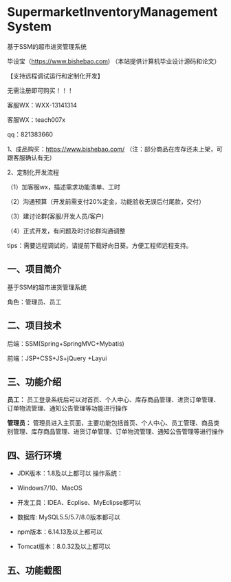 # SupermarketInventoryManagementSystem
 基于SSM的超市进货管理系统

毕设宝（https://www.bishebao.com) （本站提供计算机毕业设计源码和论文）

【支持远程调试运行和定制化开发】

无需注册即可购买！！！

客服WX：WXX-13141314

客服WX：teach007x

qq：821383660


1、成品购买：https://www.bishebao.com/ （注：部分商品在库存还未上架，可跟客服确认有无）

2、定制化开发流程

（1）加客服wx，描述需求功能清单、工时

（2）沟通预算（开发前需支付20%定金，功能验收无误后付尾款，交付）

（3）建讨论群(客服/开发人员/客户)

（4）正式开发，有问题及时讨论群沟通调整

tips：需要远程调试的，请提前下载好向日葵。方便工程师远程支持。

<h2>一、项目简介</h2>
基于SSM的超市进货管理系统

角色：管理员、员工
<h2>二、项目技术</h2>
<p class="md-end-block md-p"><span class="md-plain">后端：SSM(Spring+SpringMVC+Mybatis)</span></p>
<p class="md-end-block md-p"><span class="md-plain">前端：JSP+CSS+JS+jQuery </span><span class="md-plain">+Layui</span></p>

<h2>三、功能介绍</h2>
<div class="markdown-heading" dir="auto">

<strong>员工：</strong>
员工登录系统后可以对首页、个人中心、库存商品管理、进货订单管理、订单物流管理、通知公告管理等功能进行操作

<strong>管理员：</strong>
管理员进入主页面，主要功能包括首页、个人中心、员工管理、商品类别管理、库存商品管理、进货订单管理、订单物流管理、通知公告管理等进行操作

</div>
<h2>四、运行环境</h2>
<ul dir="auto">
 	<li>
<p dir="auto">JDK版本：1.8及以上都可以 操作系统：</p>
</li>
 	<li>
<p dir="auto">Windows7/10、MacOS</p>
</li>
 	<li>
<p dir="auto">开发工具：IDEA、Ecplise、MyEclipse都可以</p>
</li>
 	<li>
<p dir="auto">数据库: MySQL5.5/5.7/8.0版本都可以</p>
</li>
 	<li>
<p dir="auto">npm版本：6.14.13及以上都可以</p>
</li>
 	<li>
<p dir="auto">Tomcat版本：8.0.32及以上都可以</p>
</li>
</ul>
<h2>五、功能截图</h2>
<img class="aligncenter size-full wp-image" src="https://www.bishebao.com/wp-content/uploads/2024/08/基于SSM的超市进货管理系统/result/image_10_2.png" alt="" />
<img class="aligncenter size-full wp-image" src="https://www.bishebao.com/wp-content/uploads/2024/08/基于SSM的超市进货管理系统/result/image_11_3.png" alt="" />
<img class="aligncenter size-full wp-image" src="https://www.bishebao.com/wp-content/uploads/2024/08/基于SSM的超市进货管理系统/result/image_1_1.png" alt="" />
<img class="aligncenter size-full wp-image" src="https://www.bishebao.com/wp-content/uploads/2024/08/基于SSM的超市进货管理系统/result/image_2_4.png" alt="" />
<img class="aligncenter size-full wp-image" src="https://www.bishebao.com/wp-content/uploads/2024/08/基于SSM的超市进货管理系统/result/image_3_5.png" alt="" />
<img class="aligncenter size-full wp-image" src="https://www.bishebao.com/wp-content/uploads/2024/08/基于SSM的超市进货管理系统/result/image_4_6.png" alt="" />
<img class="aligncenter size-full wp-image" src="https://www.bishebao.com/wp-content/uploads/2024/08/基于SSM的超市进货管理系统/result/image_5_7.png" alt="" />
<img class="aligncenter size-full wp-image" src="https://www.bishebao.com/wp-content/uploads/2024/08/基于SSM的超市进货管理系统/result/image_6_8.png" alt="" />
<img class="aligncenter size-full wp-image" src="https://www.bishebao.com/wp-content/uploads/2024/08/基于SSM的超市进货管理系统/result/image_7_9.png" alt="" />
<img class="aligncenter size-full wp-image" src="https://www.bishebao.com/wp-content/uploads/2024/08/基于SSM的超市进货管理系统/result/image_8_10.png" alt="" />
<img class="aligncenter size-full wp-image" src="https://www.bishebao.com/wp-content/uploads/2024/08/基于SSM的超市进货管理系统/result/image_9_11.png" alt="" />